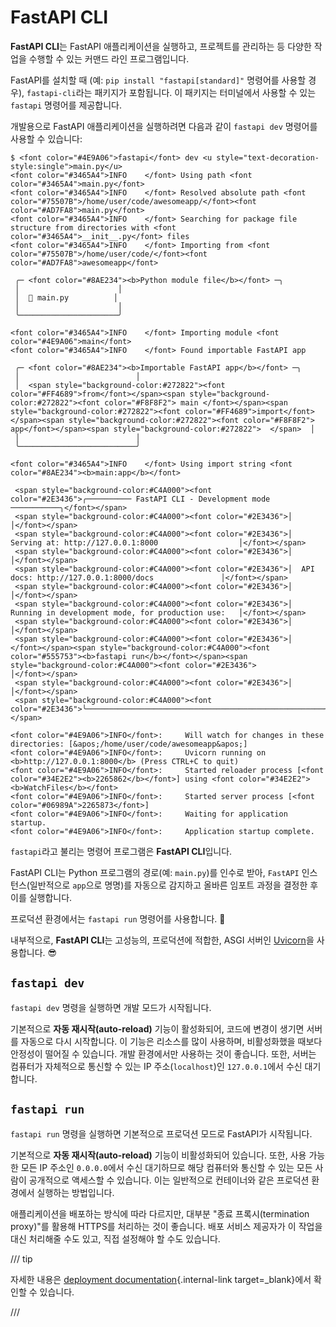 # FastAPI CLI

**FastAPI CLI**는 FastAPI 애플리케이션을 실행하고, 프로젝트를 관리하는 등 다양한 작업을 수행할 수 있는 커맨드 라인 프로그램입니다.

FastAPI를 설치할 때 (예: `pip install "fastapi[standard]"` 명령어를 사용할 경우), `fastapi-cli`라는 패키지가 포함됩니다. 이 패키지는 터미널에서 사용할 수 있는 `fastapi` 명령어를 제공합니다.

개발용으로 FastAPI 애플리케이션을 실행하려면 다음과 같이 `fastapi dev` 명령어를 사용할 수 있습니다:

<div class="termy">

```console
$ <font color="#4E9A06">fastapi</font> dev <u style="text-decoration-style:single">main.py</u>
<font color="#3465A4">INFO    </font> Using path <font color="#3465A4">main.py</font>
<font color="#3465A4">INFO    </font> Resolved absolute path <font color="#75507B">/home/user/code/awesomeapp/</font><font color="#AD7FA8">main.py</font>
<font color="#3465A4">INFO    </font> Searching for package file structure from directories with <font color="#3465A4">__init__.py</font> files
<font color="#3465A4">INFO    </font> Importing from <font color="#75507B">/home/user/code/</font><font color="#AD7FA8">awesomeapp</font>

 ╭─ <font color="#8AE234"><b>Python module file</b></font> ─╮
 │                      │
 │  🐍 main.py          │
 │                      │
 ╰──────────────────────╯

<font color="#3465A4">INFO    </font> Importing module <font color="#4E9A06">main</font>
<font color="#3465A4">INFO    </font> Found importable FastAPI app

 ╭─ <font color="#8AE234"><b>Importable FastAPI app</b></font> ─╮
 │                          │
 │  <span style="background-color:#272822"><font color="#FF4689">from</font></span><span style="background-color:#272822"><font color="#F8F8F2"> main </font></span><span style="background-color:#272822"><font color="#FF4689">import</font></span><span style="background-color:#272822"><font color="#F8F8F2"> app</font></span><span style="background-color:#272822">  </span>  │
 │                          │
 ╰──────────────────────────╯

<font color="#3465A4">INFO    </font> Using import string <font color="#8AE234"><b>main:app</b></font>

 <span style="background-color:#C4A000"><font color="#2E3436">╭────────── FastAPI CLI - Development mode ───────────╮</font></span>
 <span style="background-color:#C4A000"><font color="#2E3436">│                                                     │</font></span>
 <span style="background-color:#C4A000"><font color="#2E3436">│  Serving at: http://127.0.0.1:8000                  │</font></span>
 <span style="background-color:#C4A000"><font color="#2E3436">│                                                     │</font></span>
 <span style="background-color:#C4A000"><font color="#2E3436">│  API docs: http://127.0.0.1:8000/docs               │</font></span>
 <span style="background-color:#C4A000"><font color="#2E3436">│                                                     │</font></span>
 <span style="background-color:#C4A000"><font color="#2E3436">│  Running in development mode, for production use:   │</font></span>
 <span style="background-color:#C4A000"><font color="#2E3436">│                                                     │</font></span>
 <span style="background-color:#C4A000"><font color="#2E3436">│  </font></span><span style="background-color:#C4A000"><font color="#555753"><b>fastapi run</b></font></span><span style="background-color:#C4A000"><font color="#2E3436">                                        │</font></span>
 <span style="background-color:#C4A000"><font color="#2E3436">│                                                     │</font></span>
 <span style="background-color:#C4A000"><font color="#2E3436">╰─────────────────────────────────────────────────────╯</font></span>

<font color="#4E9A06">INFO</font>:     Will watch for changes in these directories: [&apos;/home/user/code/awesomeapp&apos;]
<font color="#4E9A06">INFO</font>:     Uvicorn running on <b>http://127.0.0.1:8000</b> (Press CTRL+C to quit)
<font color="#4E9A06">INFO</font>:     Started reloader process [<font color="#34E2E2"><b>2265862</b></font>] using <font color="#34E2E2"><b>WatchFiles</b></font>
<font color="#4E9A06">INFO</font>:     Started server process [<font color="#06989A">2265873</font>]
<font color="#4E9A06">INFO</font>:     Waiting for application startup.
<font color="#4E9A06">INFO</font>:     Application startup complete.
```

</div>

`fastapi`라고 불리는 명령어 프로그램은 **FastAPI CLI**입니다.

FastAPI CLI는 Python 프로그램의 경로(예: `main.py`)를 인수로 받아, `FastAPI` 인스턴스(일반적으로 `app`으로 명명)를 자동으로 감지하고 올바른 임포트 과정을 결정한 후 이를 실행합니다.

프로덕션 환경에서는 `fastapi run` 명령어를 사용합니다. 🚀

내부적으로, **FastAPI CLI**는 고성능의, 프로덕션에 적합한, ASGI 서버인 <a href="https://www.uvicorn.org" class="external-link" target="_blank">Uvicorn</a>을 사용합니다. 😎

## `fastapi dev`

`fastapi dev` 명령을 실행하면 개발 모드가 시작됩니다.

기본적으로 **자동 재시작(auto-reload)** 기능이 활성화되어, 코드에 변경이 생기면 서버를 자동으로 다시 시작합니다. 이 기능은 리소스를 많이 사용하며, 비활성화했을 때보다 안정성이 떨어질 수 있습니다. 개발 환경에서만 사용하는 것이 좋습니다. 또한, 서버는 컴퓨터가 자체적으로 통신할 수 있는 IP 주소(`localhost`)인 `127.0.0.1`에서 수신 대기합니다.

## `fastapi run`

`fastapi run` 명령을 실행하면 기본적으로 프로덕션 모드로 FastAPI가 시작됩니다.

기본적으로 **자동 재시작(auto-reload)** 기능이 비활성화되어 있습니다. 또한, 사용 가능한 모든 IP 주소인 `0.0.0.0`에서 수신 대기하므로 해당 컴퓨터와 통신할 수 있는 모든 사람이 공개적으로 액세스할 수 있습니다. 이는 일반적으로 컨테이너와 같은 프로덕션 환경에서 실행하는 방법입니다.

애플리케이션을 배포하는 방식에 따라 다르지만, 대부분 "종료 프록시(termination proxy)"를 활용해 HTTPS를 처리하는 것이 좋습니다. 배포 서비스 제공자가 이 작업을 대신 처리해줄 수도 있고, 직접 설정해야 할 수도 있습니다.

/// tip

자세한 내용은 [deployment documentation](deployment/index.md){.internal-link target=\_blank}에서 확인할 수 있습니다.

///

